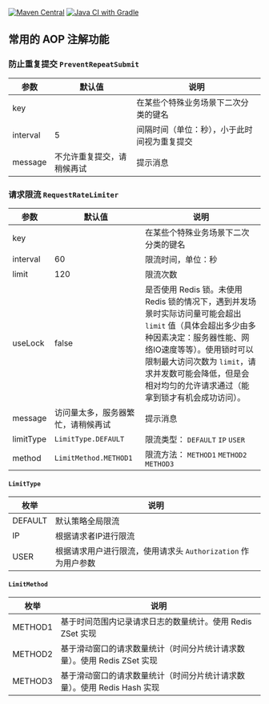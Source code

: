 [![Maven Central](https://img.shields.io/maven-central/v/com.houkunlin/system-common-aop-starter.svg?label=Maven%20Central)](https://search.maven.org/search?q=g:%22com.houkunlin%22%20AND%20a:%22system-common-aop-starter%22)
[![Java CI with Gradle](https://github.com/houkunlin-starter/system-common-aop-starter/actions/workflows/gradle.yml/badge.svg)](https://github.com/houkunlin-starter/system-common-aop-starter/actions/workflows/gradle.yml)

## 常用的 AOP 注解功能

### 防止重复提交 `PreventRepeatSubmit`

| 参数       | 默认值           | 说明                     |
|----------|---------------|------------------------|
| key      |               | 在某些个特殊业务场景下二次分类的键名     |
| interval | 5             | 间隔时间（单位：秒），小于此时间视为重复提交 |
| message  | 不允许重复提交，请稍候再试 | 提示消息                   |

### 请求限流 `RequestRateLimiter`

| 参数        | 默认值                   | 说明                                                                                                                                                       |
|-----------|-----------------------|----------------------------------------------------------------------------------------------------------------------------------------------------------|
| key       |                       | 在某些个特殊业务场景下二次分类的键名                                                                                                                                       |
| interval  | 60                    | 限流时间，单位：秒                                                                                                                                                |
| limit     | 120                   | 限流次数                                                                                                                                                     |
| useLock   | false                 | 是否使用 Redis 锁。未使用 Redis 锁的情况下，遇到并发场景时实际访问量可能会超出 `limit` 值（具体会超出多少由多种因素决定：服务器性能、网络IO速度等等）。使用锁时可以限制最大访问次数为 `limit`，请求并发数可能会降低，但是会相对均匀的允许请求通过（能拿到锁才有机会成功访问）。 |
| message   | 访问量太多，服务器繁忙，请稍候再试     | 提示消息                                                                                                                                                     |
| limitType | `LimitType.DEFAULT`   | 限流类型： `DEFAULT` `IP` `USER`                                                                                                                              |
| method    | `LimitMethod.METHOD1` | 限流方法： `METHOD1` `METHOD2` `METHOD3`                                                                                                                      |

#### `LimitType`

| 枚举      | 说明                                      |
|---------|-----------------------------------------|
| DEFAULT | 默认策略全局限流                                |
| IP      | 根据请求者IP进行限流                             |
| USER    | 根据请求用户进行限流，使用请求头 `Authorization` 作为用户参数 |

#### `LimitMethod`

| 枚举      | 说明                                         |
|---------|--------------------------------------------|
| METHOD1 | 基于时间范围内记录请求日志的数量统计。使用 Redis ZSet 实现        |
| METHOD2 | 基于滑动窗口的请求数量统计（时间分片统计请求数量）。使用 Redis ZSet 实现 |
| METHOD3 | 基于滑动窗口的请求数量统计（时间分片统计请求数量）。使用 Redis Hash 实现 |
